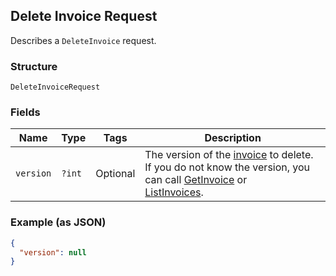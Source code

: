 ## Delete Invoice Request

Describes a `DeleteInvoice` request.

### Structure

`DeleteInvoiceRequest`

### Fields

| Name | Type | Tags | Description |
|  --- | --- | --- | --- |
| `version` | `?int` | Optional | The version of the [invoice](#type-invoice) to delete.<br>If you do not know the version, you can call [GetInvoice](#endpoint-Invoices-GetInvoice) or<br>[ListInvoices](#endpoint-Invoices-ListInvoices). |

### Example (as JSON)

```json
{
  "version": null
}
```

